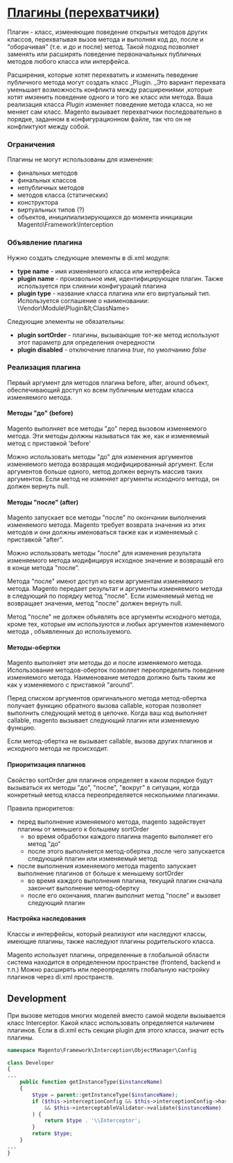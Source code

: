 # [Плагины \(перехватчики\)](http://devdocs.magento.com/guides/v2.2/extension-dev-guide/plugins.html)

Плагин - класс, изменяющие поведение открытых методов других классов, перехватывая вызов метода и выполняя код до, после и "оборачивая" \(т.е. и до и после\) метод. Такой подход позволяет заменять или расширять поведение первоначальных публичных методов любого класса или интерфейса.

Расширения, которые хотят перехватить и изменить певедение публичного метода могут создать класс _Plugin. _Это вариант перехвата уменьшает возможность конфликта между расширениями ,которые хотят имзенить поведение одного и того же класс или метода. Ваша реализация класса _Plugin_ изменяет поведение метода класса, но не меняет сам класс. Magento вызывает перехватчики последовательно в порядке, заданном в конфигурационном файле, так что он не конфликтуют между собой.

### Ограничения

Плагины не могут использованы для изменения:

* финальных методов
* финальных классов
* непубличных методов
* методов класса \(статических\)
* конструктора
* виртуальных типов \(?\)
* объектов, иницилиализирующихся до момента инициации Magento\Framework\Interception

### Объявление плагина

Нужно создать следующие элементы в di.xml модуля:

* **type name** - имя изменяемого класса или интерфейса
* **plugin name** - произвольное имя, идентифицирующее плагин. Также используется при слиянии конфигураций плагина
* **plugin type** - название класса плагина или его виртуальный тип. Используется соглашение о наименовании: \Vendor\Module\Plugin\&lt;ClassName&gt;

Следующие элементы не обязательны:

* **plugin sortOrder** - плагины, вызывающие тот-же метод используют этот параметр для определения очередности
* **plugin disabled** - отключение плагина _true_, по умолчанию _false_

### Реализация плагина

Первый аргумент для методов плагина before, after, around объект, обеспечивающий доступ ко всем публичным методам класса изменяемого метода.

#### Методы "до" \(before\)

Magento выполняет все методы "до" перед вызовом изменяемого метода. Эти методы должны называться так же, как и изменяемый метод с приставкой 'before'

Можно использовать методы "до" для изменения аргументов изменяемого метода возвращая модифицированный аргумент. Если аргументов больше одного, метод должен вернуть массив таких аргументов. Если метод не изменяет аргументы исходного метода, он должен вернуть null.

#### Методы "после" \(after\)

Magento запускает все методы "после" по окончании выполнения изменяемого метода. Magento требует возврата значения из этих методов и они должны именоваться также как и изменяемый с приставкой "after".

Можно использовать методы "после" для изменения результата изменяемого метода модифицируя исходное значение и возвращай его в конце метода "после".

Метода "после" имеют доступ ко всем аргументам изменяемого метода. Magento передает результат и аргументы изменяемого метода в следующий по порядку метод "после". Если изменяемый метод не возвращает значения, метод "после" должен вернуть null.

Метод "после" не должен объявлять все аргументы исходного метода, кроме тех, которые им используются и любых аргументов изменяемого метода , объявленных до используемого.

#### Методы-обертки

Magento выполняет эти методы до и после изменяемого метода. Использование методов-оберток позволяет переопределить поведение изменяемого метода. Наименование методов должно быть таким же как у изменяемого с приставкой "around".

Перед списком аргументов оригинального метода метод-обертка получает функцию обратного вызова callable, которая позволяет выполнить следующий метод в цепочке. Когда ваш код выполняет callable, magento вызывает следующий плагин или изменяемую функцию.

Если метод-обертка не вызывает callable, вызова других плагинов и исходного метода не происходит.

#### Приоритизация плагинов

Свойство sortOrder для плагинов определяет в каком порядке будут вызываться их методы "до", "после", "вокруг" в ситуации, когда конкретный метод класса переопределяется несколькими плагинами.

Правила приоритетов:

* перед выполнение изменяемого метода, magento задействует плагины от меньшего к большему sortOrder
  * во время обработки каждого плагина magento выполняет его метод "до"
  * после этого выполняется метод-обертка ,после чего запускается следующий плагин или изменяемый метод
* после выполнения изменяемого метода magento запускает выполнение плагинов от больше к меньшему sortOrder
  * во время каждого выполнения плагина, текущий плагин сначала закончит выполнение метод-обертку 
  * после его окончания, плагин выполнит метод "после" и вызовет следующий плагин

#### Настройка наследования

Классы и интерфейсы, который реализуют или наследуют классы, имеющие плагины, также наследуют плагины родительского класса.

Magento использует плагины, определенные в глобальной области система находится в определенном пространстве \(frontend, backend и т.п.\) Можно расширять или переопределять глобальную настройку плагинов через di.xml пространств.

## Development

При вызове методов многих моделей вместо самой модели вызывается класс Interceptor. Какой класс использовать определяется наличием плагинов. Если в di.xml есть секции plugin для этого класса, значит есть плагины. 

```php
namespace Magento\Framework\Interception\ObjectManager\Config

class Developer
{
...
    public function getInstanceType($instanceName)
    {
        $type = parent::getInstanceType($instanceName);
        if ($this->interceptionConfig && $this->interceptionConfig->hasPlugins($instanceName)
            && $this->interceptableValidator->validate($instanceName)
        ) {
            return $type . '\\Interceptor';
        }
        return $type;
    }
...
}
```



